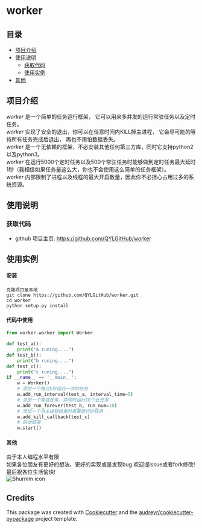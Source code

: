 # worker 

## 目录  
* [项目介绍](#项目介绍)  
* [使用说明](#使用说明)  
  * [获取代码](#获取代码)  
  * [使用实例](#使用实例)  
* [其他](#其他)  
  
<a name="项目介绍"></a>  
## 项目介绍  
*worker* 是一个简单的任务运行框架， 它可以用来多并发的运行常驻任务以及定时任务。 <br>
*worker* 实现了安全的退出，你可以在任意时间内KILL掉主进程， 它会尽可能的等待所有任务完成后退出， 再也不用怕数据丢失。 <br>
*worker* 是一个无依赖的框架，不必安装其他任何第三方库，同时它支持python2以及python3。 <br>
*worker* 在运行5000个定时任务以及500个常驻任务时能够做到定时任务最大延时1秒（我相信如果任务量这么大，你也不会使用这么简单的任务框架）。<br>
*worker* 内部限制了进程以及线程的最大开启数量，因此你不必担心占用过多的系统资源。<br>
  
<a name="使用说明"></a>  
## 使用说明  
  
<a name="获取代码"></a>  
### 获取代码  
 
* github 项目主页: <https://github.com/QYLGitHub/worker>  
  
<a name="使用实例"></a>  
## 使用实例
#### 安装
```
克隆项目至本地
git clone https://github.com/QYLGitHub/worker.git
cd worker
python setup.py install
```
#### 代码中使用
```python
from worker.worker import Worker

def test_a():
    print("a runing....")
def test_b():
    print("b runing....")
def test_c():
    print("c runing....")
if __name__ == '__main__':
    w = Worker()
    # 添加一个每过5秒运行一次的任务
    w.add_run_interval(test_a, interval_time=5)
    # 添加一个常驻任务，并同时运行10个此任务
    w.add_run_forever(test_b, run_num=10)
    # 添加一个当主进程结束时需要运行的任务
    w.add_kill_callback(test_c)
    # 启动框架
    w.start()
```

#### 其他
由于本人编程水平有限<br>
如果各位朋友有更好的想法、更好的实现或是发现bug.欢迎提issue或者fork修改!<br>
最后祝各位生活愉快!<br> ![Shurnim icon](https://github.com/QYLGitHub/SpiderMan/raw/master/SpiderMan/server/web/templates/static/images/readme/end.jpg)
## Credits
This package was created with [Cookiecutter](https://github.com/audreyr/cookiecutter) and the [audreyr/cookiecutter-pypackage](https://github.com/audreyr/cookiecutter-pypackage) project template.
